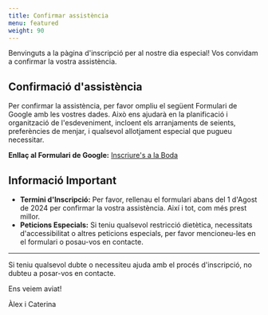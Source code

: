 ```yaml
---
title: Confirmar assistència
menu: featured
weight: 90
---
```



Benvinguts a la pàgina d'inscripció per al nostre dia especial! Vos convidam a confirmar la vostra assistència.

## Confirmació d'assistència

Per confirmar la assistència, per favor ompliu el següent Formulari de Google amb les vostres dades. Això ens ajudarà en la planificació i organització de l'esdeveniment, incloent els arranjaments de seients, preferències de menjar, i qualsevol allotjament especial que pugueu necessitar.

**Enllaç al Formulari de Google:** [Inscriure's a la Boda](https://your-google-form-link)

## Informació Important

- **Termini d'Inscripció:** Per favor, rellenau el formulari abans del 1 d'Agost de 2024 per confirmar la vostra assistència. Així i tot, com més prest millor.
- **Peticions Especials:** Si teniu qualsevol restricció dietètica, necessitats d'accessibilitat o altres peticions especials, per favor mencioneu-les en el formulari o posau-vos en contacte.

---

Si teniu qualsevol dubte o necessiteu ajuda amb el procés d'inscripció, no dubteu a posar-vos en contacte.

Ens veiem aviat!

Àlex i Caterina

